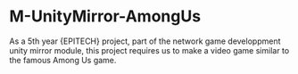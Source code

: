 # M-UnityMirror-AmongUs
As a 5th year {EPITECH} project, part of the network game developpment unity mirror module, this project requires us to make a video game similar to the famous Among Us game.
